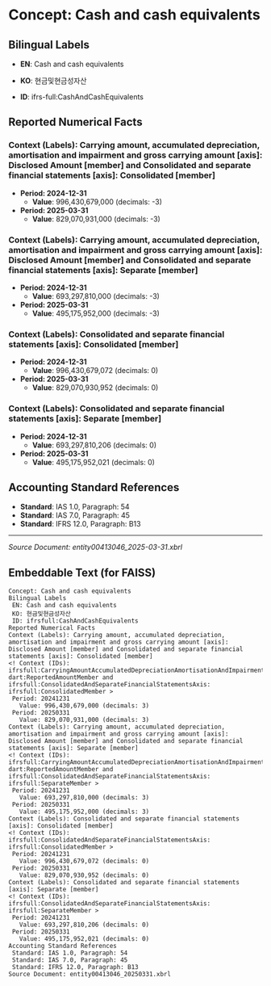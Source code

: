 # Concept: Cash and cash equivalents

## Bilingual Labels
- **EN**: Cash and cash equivalents
- **KO**: 현금및현금성자산

- **ID**: ifrs-full:CashAndCashEquivalents

## Reported Numerical Facts

### **Context (Labels): Carrying amount, accumulated depreciation, amortisation and impairment and gross carrying amount [axis]: Disclosed Amount [member] and Consolidated and separate financial statements [axis]: Consolidated [member]**
<!-- Context (IDs): ifrs-full:CarryingAmountAccumulatedDepreciationAmortisationAndImpairmentAndGrossCarryingAmountAxis: dart:ReportedAmountMember and ifrs-full:ConsolidatedAndSeparateFinancialStatementsAxis: ifrs-full:ConsolidatedMember -->
- **Period: 2024-12-31**
  - **Value**: 996,430,679,000 (decimals: -3)
- **Period: 2025-03-31**
  - **Value**: 829,070,931,000 (decimals: -3)

### **Context (Labels): Carrying amount, accumulated depreciation, amortisation and impairment and gross carrying amount [axis]: Disclosed Amount [member] and Consolidated and separate financial statements [axis]: Separate [member]**
<!-- Context (IDs): ifrs-full:CarryingAmountAccumulatedDepreciationAmortisationAndImpairmentAndGrossCarryingAmountAxis: dart:ReportedAmountMember and ifrs-full:ConsolidatedAndSeparateFinancialStatementsAxis: ifrs-full:SeparateMember -->
- **Period: 2024-12-31**
  - **Value**: 693,297,810,000 (decimals: -3)
- **Period: 2025-03-31**
  - **Value**: 495,175,952,000 (decimals: -3)

### **Context (Labels): Consolidated and separate financial statements [axis]: Consolidated [member]**
<!-- Context (IDs): ifrs-full:ConsolidatedAndSeparateFinancialStatementsAxis: ifrs-full:ConsolidatedMember -->
- **Period: 2024-12-31**
  - **Value**: 996,430,679,072 (decimals: 0)
- **Period: 2025-03-31**
  - **Value**: 829,070,930,952 (decimals: 0)

### **Context (Labels): Consolidated and separate financial statements [axis]: Separate [member]**
<!-- Context (IDs): ifrs-full:ConsolidatedAndSeparateFinancialStatementsAxis: ifrs-full:SeparateMember -->
- **Period: 2024-12-31**
  - **Value**: 693,297,810,206 (decimals: 0)
- **Period: 2025-03-31**
  - **Value**: 495,175,952,021 (decimals: 0)

## Accounting Standard References
- **Standard**: IAS 1.0, Paragraph: 54
- **Standard**: IAS 7.0, Paragraph: 45
- **Standard**: IFRS 12.0, Paragraph: B13

---
*Source Document: entity00413046_2025-03-31.xbrl*
## Embeddable Text (for FAISS)
```text
Concept: Cash and cash equivalents
Bilingual Labels
 EN: Cash and cash equivalents
 KO: 현금및현금성자산
 ID: ifrsfull:CashAndCashEquivalents
Reported Numerical Facts
Context (Labels): Carrying amount, accumulated depreciation, amortisation and impairment and gross carrying amount [axis]: Disclosed Amount [member] and Consolidated and separate financial statements [axis]: Consolidated [member]
<! Context (IDs): ifrsfull:CarryingAmountAccumulatedDepreciationAmortisationAndImpairmentAndGrossCarryingAmountAxis: dart:ReportedAmountMember and ifrsfull:ConsolidatedAndSeparateFinancialStatementsAxis: ifrsfull:ConsolidatedMember >
 Period: 20241231
   Value: 996,430,679,000 (decimals: 3)
 Period: 20250331
   Value: 829,070,931,000 (decimals: 3)
Context (Labels): Carrying amount, accumulated depreciation, amortisation and impairment and gross carrying amount [axis]: Disclosed Amount [member] and Consolidated and separate financial statements [axis]: Separate [member]
<! Context (IDs): ifrsfull:CarryingAmountAccumulatedDepreciationAmortisationAndImpairmentAndGrossCarryingAmountAxis: dart:ReportedAmountMember and ifrsfull:ConsolidatedAndSeparateFinancialStatementsAxis: ifrsfull:SeparateMember >
 Period: 20241231
   Value: 693,297,810,000 (decimals: 3)
 Period: 20250331
   Value: 495,175,952,000 (decimals: 3)
Context (Labels): Consolidated and separate financial statements [axis]: Consolidated [member]
<! Context (IDs): ifrsfull:ConsolidatedAndSeparateFinancialStatementsAxis: ifrsfull:ConsolidatedMember >
 Period: 20241231
   Value: 996,430,679,072 (decimals: 0)
 Period: 20250331
   Value: 829,070,930,952 (decimals: 0)
Context (Labels): Consolidated and separate financial statements [axis]: Separate [member]
<! Context (IDs): ifrsfull:ConsolidatedAndSeparateFinancialStatementsAxis: ifrsfull:SeparateMember >
 Period: 20241231
   Value: 693,297,810,206 (decimals: 0)
 Period: 20250331
   Value: 495,175,952,021 (decimals: 0)
Accounting Standard References
 Standard: IAS 1.0, Paragraph: 54
 Standard: IAS 7.0, Paragraph: 45
 Standard: IFRS 12.0, Paragraph: B13
Source Document: entity00413046_20250331.xbrl
```
